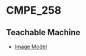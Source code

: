 # CMPE_258

## Teachable Machine

-   [Image Model](https://teachablemachine.withgoogle.com/models/7X7dhgFUC/)
